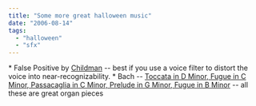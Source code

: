 ```yaml
---
title: "Some more great halloween music"
date: "2006-08-14"
tags: 
  - "halloween"
  - "sfx"
---
```


\* False Positive by [Childman](http://www.lala.com/frontend/action/albumdetails?id=72339069014728496) -- best if you use a voice filter to distort the voice into near-recognizability. \* Bach -- [Toccata in D Minor, Fugue in C Minor, Passacaglia in C Minor, Prelude in G Minor, Fugue in B Minor](http://www.lala.com/frontend/action/albumdetails?id=72339069015099734) -- all these are great organ pieces
